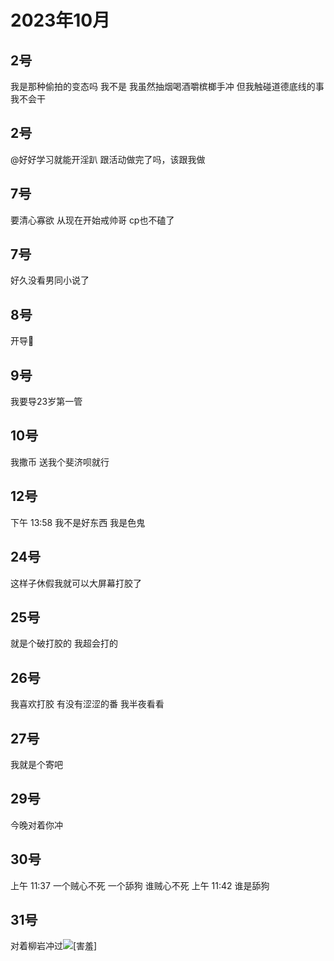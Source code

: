 # 2023年10月

<script setup lang="ts">
import { QTagColors } from 'fake-qq-ui';

</script>

## 2号

<q-window title="我的世界话题群">

<q-text name="失业CAO" tag="LV100 变态牛马王" :tag-color="QTagColors.purple"
avatar="https://q2.qlogo.cn/headimg_dl?dst_uin=2860986565&spec=100" >我是那种偷拍的变态吗</q-text>
<q-text name="失业CAO" tag="LV100 变态牛马王" :tag-color="QTagColors.purple"
avatar="https://q2.qlogo.cn/headimg_dl?dst_uin=2860986565&spec=100" >我不是</q-text>
<q-text name="失业CAO" tag="LV100 变态牛马王" :tag-color="QTagColors.purple"
avatar="https://q2.qlogo.cn/headimg_dl?dst_uin=2860986565&spec=100" >我虽然抽烟喝酒嚼槟榔手冲</q-text>
<q-text name="失业CAO" tag="LV100 变态牛马王" :tag-color="QTagColors.purple"
avatar="https://q2.qlogo.cn/headimg_dl?dst_uin=2860986565&spec=100" >但我触碰道德底线的事我不会干</q-text>

</q-window>

## 2号

<q-window title="我的世界话题群">

<q-text name="RQLight" tag="LV100 猫猫" :tag-color="QTagColors.purple"
avatar="https://q2.qlogo.cn/headimg_dl?dst_uin=488741813&spec=100" ><a at>@好好学习就能开淫趴</a>
跟活动做完了吗，该跟我做</q-text>

</q-window>

## 7号

<q-window title="我的世界话题群">

<q-text name="太医" tag="LV100 帅哥太医" :tag-color="QTagColors.purple"
avatar="https://q2.qlogo.cn/headimg_dl?dst_uin=2535074851&spec=100" >要清心寡欲</q-text>
<q-text name="太医" tag="LV100 帅哥太医" :tag-color="QTagColors.purple"
avatar="https://q2.qlogo.cn/headimg_dl?dst_uin=2535074851&spec=100" >从现在开始戒帅哥</q-text>
<q-text name="太医" tag="LV100 帅哥太医" :tag-color="QTagColors.purple"
avatar="https://q2.qlogo.cn/headimg_dl?dst_uin=2535074851&spec=100" >cp也不磕了</q-text>

</q-window>

## 7号

<q-window title="我的世界话题群">

<q-text name="太医" tag="LV100 帅哥太医" :tag-color="QTagColors.purple"
avatar="https://q2.qlogo.cn/headimg_dl?dst_uin=2535074851&spec=100" >好久没看男同小说了</q-text>

</q-window>

## 8号

<q-window title="我的世界话题群">

<q-text name="好好学习就能开淫趴" tag="LV44 迅猛受受" :tag-color="QTagColors.purple"
avatar="https://q2.qlogo.cn/headimg_dl?dst_uin=3306636756&spec=100" >开导🥵</q-text>

</q-window>

## 9号

<q-window title="我的世界话题群">

<q-text name="失业CEO" tag="LV100 咸鱼" :tag-color="QTagColors.blue"
avatar="https://q2.qlogo.cn/headimg_dl?dst_uin=2939004685&spec=100" >我要导23岁第一管</q-text>

</q-window>

## 10号

<q-window title="我的世界话题群">

<q-text name="正经人" tag="LV100 帅比大好人" :tag-color="QTagColors.orange"
avatar="https://q2.qlogo.cn/headimg_dl?dst_uin=1767927045&spec=100" >我撒币</q-text>
<q-text name="好好学习就能开淫趴" tag="LV44 迅猛受受" :tag-color="QTagColors.purple"
avatar="https://q2.qlogo.cn/headimg_dl?dst_uin=3306636756&spec=100" >送我个斐济呗就行</q-text>

</q-window>

## 12号

<q-window title="我的世界话题群">

<q-tip>下午 13:58</q-tip>
<q-text name="失业CAO" tag="LV100 变态牛马王" :tag-color="QTagColors.purple"
avatar="https://q2.qlogo.cn/headimg_dl?dst_uin=2860986565&spec=100" >我不是好东西</q-text>
<q-text name="失业CAO" tag="LV100 变态牛马王" :tag-color="QTagColors.purple"
avatar="https://q2.qlogo.cn/headimg_dl?dst_uin=2860986565&spec=100" >我是色鬼</q-text>

</q-window>

## 24号

<q-window title="我的世界话题群">

<q-text name="失业CAO" tag="LV100 变态牛马王" :tag-color="QTagColors.purple"
avatar="https://q2.qlogo.cn/headimg_dl?dst_uin=2860986565&spec=100" >这样子休假我就可以大屏幕打胶了</q-text>

</q-window>

## 25号

<q-window title="我的世界话题群">

<q-text name="好好学习就能开淫趴" tag="LV44 迅猛受受" :tag-color="QTagColors.purple"
avatar="https://q2.qlogo.cn/headimg_dl?dst_uin=3306636756&spec=100" >就是个破打胶的</q-text>
<q-text name="好好学习就能开淫趴" tag="LV44 迅猛受受" :tag-color="QTagColors.purple"
avatar="https://q2.qlogo.cn/headimg_dl?dst_uin=3306636756&spec=100" >我超会打的</q-text>

</q-window>

## 26号

<q-window title="我的世界话题群">

<q-text name="好好学习就能开淫趴" tag="LV44 迅猛受受" :tag-color="QTagColors.purple"
avatar="https://q2.qlogo.cn/headimg_dl?dst_uin=3306636756&spec=100" >我喜欢打胶</q-text>
<q-text name="狐尼克" tag="LV39 真不是萝莉控" :tag-color="QTagColors.purple"
avatar="https://q2.qlogo.cn/headimg_dl?dst_uin=2467743669&spec=100" >有没有涩涩的番</q-text>
<q-text name="狐尼克" tag="LV39 真不是萝莉控" :tag-color="QTagColors.purple"
avatar="https://q2.qlogo.cn/headimg_dl?dst_uin=2467743669&spec=100" >我半夜看看</q-text>
<q-image name="狐尼克" tag="LV39 真不是萝莉控" :tag-color="QTagColors.purple"
avatar="https://q2.qlogo.cn/headimg_dl?dst_uin=2467743669&spec=100" src="/img/2023-10-26-1.jfif" ></q-image>

</q-window>

## 27号

<q-window title="我的世界话题群">

<q-text name="失业CAO" tag="LV100 变态牛马王" :tag-color="QTagColors.purple"
avatar="https://q2.qlogo.cn/headimg_dl?dst_uin=2860986565&spec=100" >我就是个寄吧</q-text>

</q-window>

## 29号

<q-window title="我的世界话题群">

<q-text name="勇敢的人先撅了世界" tag="LV100 咸鱼" :tag-color="QTagColors.blue"
avatar="https://q2.qlogo.cn/headimg_dl?dst_uin=2939004685&spec=100" >今晚对着你冲</q-text>

</q-window>

## 30号

<q-window title="我的世界话题群">

<q-tip>上午 11:37</q-tip>
<q-text name="正经人" tag="LV100 帅比大好人" :tag-color="QTagColors.orange"
avatar="https://q2.qlogo.cn/headimg_dl?dst_uin=1767927045&spec=100" >一个贼心不死</q-text>
<q-text name="正经人" tag="LV100 帅比大好人" :tag-color="QTagColors.orange"
avatar="https://q2.qlogo.cn/headimg_dl?dst_uin=1767927045&spec=100" >一个舔狗</q-text>
<q-text name="狐尼克" tag="LV41 真不是萝莉控" :tag-color="QTagColors.purple"
avatar="https://q2.qlogo.cn/headimg_dl?dst_uin=2467743669&spec=100" >谁贼心不死</q-text>
<q-tip>上午 11:42</q-tip>
<q-text name="失业CAO" tag="LV100 变态小处男" :tag-color="QTagColors.purple"
avatar="https://q2.qlogo.cn/headimg_dl?dst_uin=2860986565&spec=100" >谁是舔狗</q-text>

</q-window>

## 31号

<q-window title="我的世界话题群">

<q-text name="勇敢的人先撅了世界" tag="LV100 咸鱼" :tag-color="QTagColors.blue"
avatar="https://q2.qlogo.cn/headimg_dl?dst_uin=2939004685&spec=100" >
对着柳岩冲过<img alt="[害羞]" class="face" src="/img/face/害羞.png"></q-text>

</q-window>
